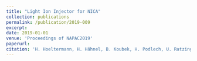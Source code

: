 ```yaml
--- 
title: "Light Ion Injector for NICA"
collection: publications
permalink: /publication/2019-009
excerpt: 
date: 2019-01-01
venue: 'Proceedings of NAPAC2019'
paperurl:
citation: 'H. Hoeltermann, H. Hähnel, B. Koubek, H. Podlech, U. Ratzinger, A. Schempp, D. Strehl, R. Tiede, M. Busch, M. Schuett, A.V. Butenko, D.E. Donets, B.V. Golovenskiy, A. Govorov, V.V. Kobets, A.D. Kovalenko, K.A. Levterov, D.A. Lyuosev, A.A. Martynov, D.O. Ponkin, K.V. Shevchenko, I.V. Shirikov, A.O. Sidorin, E. Syresin, G.V. Trubnikov, Light Ion Injector for NICA, Proceedings of NAPAC2019, WEPLH15 (2019)'
---
```

